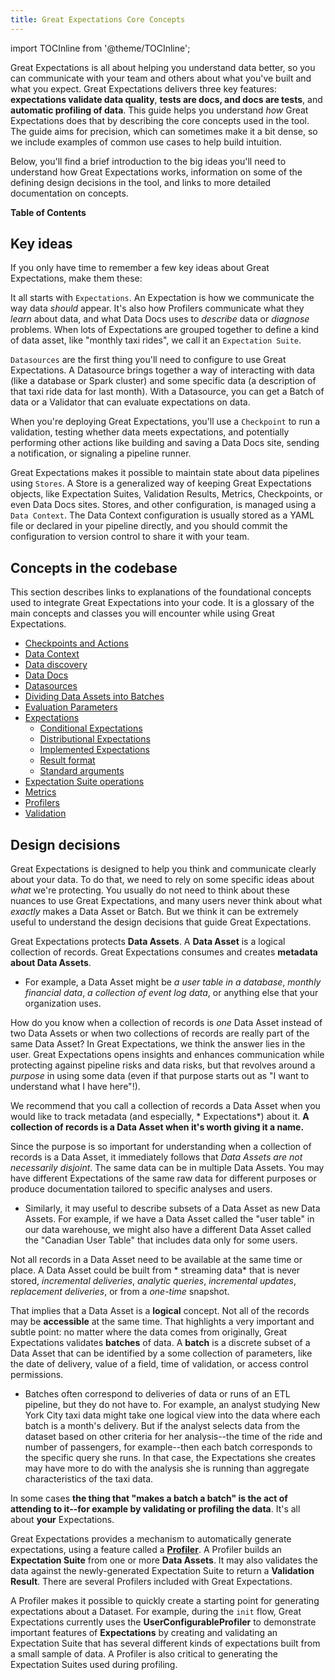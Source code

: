 ```yaml
---
title: Great Expectations Core Concepts
---
```


import TOCInline from '@theme/TOCInline';

Great Expectations is all about helping you understand data better, so you can communicate with your team and others
about what you've built and what you expect. Great Expectations delivers three key features: **expectations validate
data quality**, **tests are docs, and docs are tests**, and **automatic profiling of data**. This guide helps you
understand *how* Great Expectations does that by describing the core concepts used in the tool. The guide aims for
precision, which can sometimes make it a bit dense, so we include examples of common use cases to help build intuition.

Below, you'll find a brief introduction to the big ideas you'll need to understand how Great Expectations works, information
on some of the defining design decisions in the tool, and links to more detailed documentation on concepts.

**Table of Contents**

<TOCInline toc={toc} />

## Key ideas

If you only have time to remember a few key ideas about Great Expectations, make them these:

It all starts with `Expectations`. An Expectation is how we communicate the way data *should* appear. It's also how
Profilers communicate what they *learn* about data, and what Data Docs uses to *describe* data or *diagnose* problems.
When lots of Expectations are grouped together to define a kind of data asset, like "monthly taxi rides", we call it
an `Expectation Suite`.

`Datasources` are the first thing you'll need to configure to use Great Expectations. A Datasource brings together a way of interacting with data (like a database or Spark cluster) and some specific data (a description of that taxi ride data for last month). With a Datasource, you can get a Batch of data or a Validator that can evaluate expectations on
data.

When you're deploying Great Expectations, you'll use a `Checkpoint` to run a validation, testing whether data meets expectations, and potentially performing other actions like building and saving a Data Docs site, sending a notification, or signaling a pipeline runner.

Great Expectations makes it possible to maintain state about data pipelines using `Stores`. A Store is a generalized way of keeping Great Expectations objects, like Expectation Suites, Validation Results, Metrics, Checkpoints, or even Data Docs sites. Stores, and other configuration, is managed using a `Data Context`. The Data Context configuration is usually stored as a YAML file or declared in your pipeline directly, and you should commit the configuration to version control to share it with your team.

## Concepts in the codebase

This section describes links to explanations of the foundational concepts used to integrate Great Expectations into your code. It is a glossary
of the main concepts and classes you will encounter while using Great Expectations.

* [Checkpoints and Actions](./checkpoints_and_actions.md)
* [Data Context](./data_context.md)
* [Data discovery](./data_discovery.md)
* [Data Docs](./data_docs.md)
* [Datasources](./datasources.md)
* [Dividing Data Assets into Batches](./dividing_data_assets_into_batches.md)
* [Evaluation Parameters](./evaluation_parameters.md)
* [Expectations](./expectations/expectations.md)
  * [Conditional Expectations](./expectations/conditional_expectations.md)
  * [Distributional Expectations](./expectations/distributional_expectations.md)
  * [Implemented Expectations](./expectations/implemented_expectations.md)
  * [Result format](./expectations/result_format.md)
  * [Standard arguments](./expectations/standard_arguments.md)
* [Expectation Suite operations](./expectation_suite_operations.md)
* [Metrics](./metrics.md)
* [Profilers](./profilers.md)
* [Validation](./validation.md)


## Design decisions


Great Expectations is designed to help you think and communicate clearly about your data. To do that, we need to rely on
some specific ideas about *what* we're protecting. You usually do not need to think about these nuances to use Great
Expectations, and many users never think about what *exactly* makes a Data Asset or Batch. But we think it can be
extremely useful to understand the design decisions that guide Great Expectations.

Great Expectations protects **Data Assets**. A **Data Asset** is a logical collection of records. Great Expectations
consumes and creates **metadata about Data Assets**.

- For example, a Data Asset might be *a user table in a database*, *monthly financial data*, *a collection of event log
  data*, or anything else that your organization uses.

How do you know when a collection of records is *one* Data Asset instead of two Data Assets or when two collections of
records are really part of the same Data Asset? In Great Expectations, we think the answer lies in the user. Great
Expectations opens insights and enhances communication while protecting against pipeline risks and data risks, but that
revolves around a *purpose* in using some data (even if that purpose starts out as "I want to understand what I have
here"!).

We recommend that you call a collection of records a Data Asset when you would like to track metadata (and especially, *
Expectations*) about it. **A collection of records is a Data Asset when it's worth giving it a name.**

Since the purpose is so important for understanding when a collection of records is a Data Asset, it immediately follows
that *Data Assets are not necessarily disjoint*. The same data can be in multiple Data Assets. You may have different
Expectations of the same raw data for different purposes or produce documentation tailored to specific analyses and
users.

- Similarly, it may useful to describe subsets of a Data Asset as new Data Assets. For example, if we have a Data Asset
  called the "user table" in our data warehouse, we might also have a different Data Asset called the "Canadian User
  Table" that includes data only for some users.

Not all records in a Data Asset need to be available at the same time or place. A Data Asset could be built from *
streaming data* that is never stored, *incremental deliveries*, *analytic queries*, *incremental updates*, *replacement
deliveries*, or from a *one-time* snapshot.

That implies that a Data Asset is a **logical** concept. Not all of the records may be **accessible** at the same time.
That highlights a very important and subtle point: no matter where the data comes from originally, Great Expectations
validates **batches** of data. A **batch** is a discrete subset of a Data Asset that can be identified by a some
collection of parameters, like the date of delivery, value of a field, time of validation, or access control
permissions.

- Batches often correspond to deliveries of data or runs of an ETL pipeline, but they do not have to. For example, an
  analyst studying New York City taxi data might take one logical view into the data where each batch is a month's
  delivery. But if the analyst selects data from the dataset based on other criteria for her analysis--the time of the
  ride and number of passengers, for example--then each batch corresponds to the specific query she runs. In that case,
  the Expectations she creates may have more to do with the analysis she is running than aggregate characteristics of
  the taxi data.

In some cases **the thing that "makes a batch a batch" is the act of attending to it--for example by validating or
profiling the data**. It's all about **your** Expectations.

Great Expectations provides a mechanism to automatically generate expectations, using a feature called a [**Profiler**](./profilers.md). A Profiler builds an **Expectation Suite** from one or more **Data Assets**. It may also validates the data against the newly-generated Expectation Suite to return a **Validation Result**. There are several Profilers included with Great Expectations.

A Profiler makes it possible to quickly create a starting point for generating expectations about a Dataset. For example, during the `init` flow, Great Expectations currently uses the **UserConfigurableProfiler** to demonstrate important features of **Expectations** by creating and validating an Expectation Suite that has several different kinds of expectations built from a small sample of data. A Profiler is also critical to generating the Expectation Suites used during profiling.
